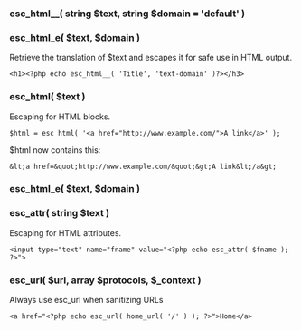 ### esc_html__( string $text, string $domain = 'default' )
### esc_html_e( $text, $domain )

Retrieve the translation of $text and escapes it for safe use in HTML output.
```
<h1><?php echo esc_html__( 'Title', 'text-domain' )?></h3>
```

### esc_html( $text )

Escaping for HTML blocks.
```
$html = esc_html( '<a href="http://www.example.com/">A link</a>' );
```
$html now contains this: 
```
&lt;a href=&quot;http://www.example.com/&quot;&gt;A link&lt;/a&gt;
```

### esc_html_e( $text, $domain )

<?php esc_html_e( $text, $domain ); ?>

### esc_attr( string $text )

Escaping for HTML attributes.

```
<input type="text" name="fname" value="<?php echo esc_attr( $fname ); ?>">
```

### esc_url( $url, array $protocols, $_context )

Always use esc_url when sanitizing URLs
```
<a href="<?php echo esc_url( home_url( '/' ) ); ?>">Home</a>
```
